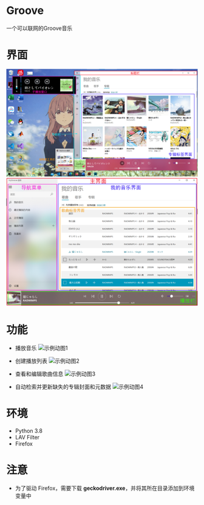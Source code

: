# Groove
一个可以联网的Groove音乐

# 界面
![示例动图1](docs/screenshot/界面2.png)
![示例动图1](docs/screenshot/界面1.png)

# 功能

* 播放音乐
![示例动图1](docs/screenshot/播放本地音乐.gif)

* 创建播放列表
![示例动图2](docs/screenshot/创建播放列表.gif)

* 查看和编辑歌曲信息
![示例动图3](docs/screenshot/编辑信息.gif)

* 自动检索并更新缺失的专辑封面和元数据
![示例动图4](docs/screenshot/爬虫.gif)

# 环境
* Python 3.8
* LAV Filter
* Firefox

# 注意
* 为了驱动 Firefox，需要下载 **geckodriver.exe**，并将其所在目录添加到环境变量中
